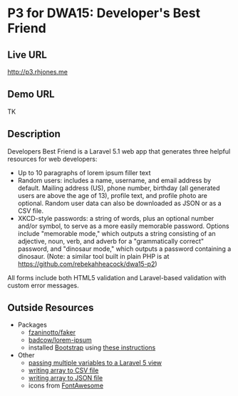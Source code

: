 # P3 for DWA15: Developer's Best Friend

## Live URL

http://p3.rhjones.me

## Demo URL

TK

## Description

Developers Best Friend is a Laravel 5.1 web app that generates three helpful resources for web developers:
- Up to 10 paragraphs of lorem ipsum filler text
- Random users: includes a name, username, and email address by default. Mailing address (US), phone number, birthday (all generated users are above the age of 13), profile text, and profile photo are optional. Random user data can also be downloaded as JSON or as a CSV file.
- XKCD-style passwords: a string of words, plus an optional number and/or symbol, to serve as a more easily memorable password. Options include "memorable mode," which outputs a string consisting of an adjective, noun, verb, and adverb for a "grammatically correct" password, and "dinosaur mode," which outputs a password containing a dinosaur. (Note: a similar tool built in plain PHP is at https://github.com/rebekahheacock/dwa15-p2)

All forms include both HTML5 validation and Laravel-based validation with custom error messages.


## Outside Resources

- Packages
	- [fzaninotto/faker](https://github.com/fzaninotto/Faker)
	- [badcow/lorem-ipsum](https://github.com/Badcow/LoremIpsum)
	- installed [Bootstrap](https://github.com/twbs/bootstrap) using [these instructions](http://transmission.vehikl.com/adding-twitter-bootstrap-to-your-laravel-5-app/)
- Other
	- [passing multiple variables to a Laravel 5 view](http://www.easylaravelbook.com/blog/2015/03/09/passing-multiple-variables-into-a-laravel-5-view/)
	- [writing array to CSV file](http://www.php.net/manual/en/splfileobject.fputcsv.php)
	- [writing array to JSON file](http://stackoverflow.com/questions/2467945/how-to-generate-json-file-with-php)
	- icons from [FontAwesome](http://fortawesome.github.io/Font-Awesome/)



